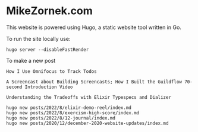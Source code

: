 # MikeZornek.com

This website is powered using Hugo, a static website tool written in Go.

To run the site locally use:

    hugo server --disableFastRender

To make a new post

    How I Use Omnifocus to Track Todos

    A Screencast about Building Screencasts; How I Built the Guildflow 70-second Introduction Video

    Understanding the Tradeoffs with Elixir Typespecs and Dializer

    hugo new posts/2022/8/elixir-demo-reel/index.md
    hugo new posts/2022/8/exercism-high-score/index.md
    hugo new posts/2022/8/12-journal/index.md
    hugo new posts/2020/12/december-2020-website-updates/index.md
